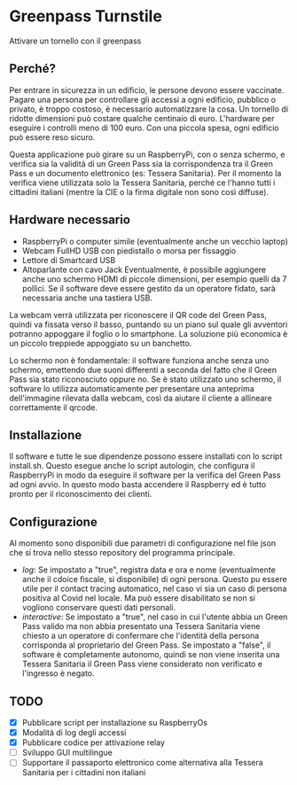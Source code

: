 # Greenpass Turnstile
Attivare un tornello con il greenpass

## Perché?
Per entrare in sicurezza in un edificio, le persone devono essere vaccinate. Pagare una persona per controllare gli accessi a ogni edificio, pubblico o privato, è troppo costoso, è necessario automatizzare la cosa.
Un tornello di ridotte dimensioni può costare qualche centinaio di euro. L'hardware per eseguire i controlli meno di 100 euro. Con una piccola spesa, ogni edificio può essere reso sicuro.

Questa applicazione può girare su un RaspberryPi, con o senza schermo, e verifica sia la validità di un Green Pass sia la corrispondenza tra il Green Pass e un documento elettronico (es: Tessera Sanitaria).
Per il momento la verifica viene utilizzata solo la Tessera Sanitaria, perché ce l'hanno tutti i cittadini italiani (mentre la CIE o la firma digitale non sono così diffuse).

## Hardware necessario
* RaspberryPi o computer simile (eventualmente anche un vecchio laptop)
* Webcam FullHD USB con piedistallo o morsa per fissaggio
* Lettore di Smartcard USB
* Altoparlante con cavo Jack
Eventualmente, è possibile aggiungere anche uno schermo HDMI di piccole dimensioni, per esempio quelli da 7 pollici. Se il software deve essere gestito da un operatore fidato, sarà necessaria anche una tastiera USB.

La webcam verrà utilizzata per riconoscere il QR code del Green Pass, quindi va fissata verso il basso, puntando su un piano sul quale gli avventori potranno appoggare il foglio o lo smartphone. La soluzione più economica è un piccolo treppiede appoggiato su un banchetto.

Lo schermo non è fondamentale: il software funziona anche senza uno schermo, emettendo due suoni differenti a seconda del fatto che il Green Pass sia stato riconosciuto oppure no. Se è stato utilizzato uno schermo, il software lo utilizza automaticamente per presentare una anteprima dell'immagine rilevata dalla webcam, così da aiutare il cliente a allineare correttamente il qrcode.

## Installazione
Il software e tutte le sue dipendenze possono essere installati con lo script install.sh. Questo esegue anche lo script autologin, che configura il RaspberryPi in modo da eseguire il software per la verifica del Green Pass ad ogni avvio. In questo modo basta accendere il Raspberry ed è tutto pronto per il riconoscimento dei clienti.

## Configurazione
Al momento sono disponibili due parametri di configurazione nel file json che si trova nello stesso repository del programma principale.
* *log*: Se impostato a "true", registra data e ora e nome (eventualmente anche il cdoice fiscale, si disponibile) di ogni persona. Questo pu essere utile per il contact tracing automatico, nel caso vi sia un caso di persona positiva al Covid nel locale. Ma può essere disabilitato se non si vogliono conservare questi dati personali.
* *interactive*: Se impostato a "true", nel caso in cui l'utente abbia un Green Pass valido ma non abbia presentato una Tessera Sanitaria viene chiesto a un operatore di confermare che l'identità della persona corrisponda al proprietario del Green Pass. Se impostato a "false", il software è completamente autonomo, quindi se non viene inserita una Tessera Sanitaria il Green Pass viene considerato non verificato e l'ingresso è negato.

## TODO
- [x] Pubblicare script per installazione su RaspberryOs
- [x] Modalità di log degli accessi
- [x] Pubblicare codice per attivazione relay
- [ ] Sviluppo GUI multilingue
- [ ] Supportare il passaporto elettronico come alternativa alla Tessera Sanitaria per i cittadini non italiani
